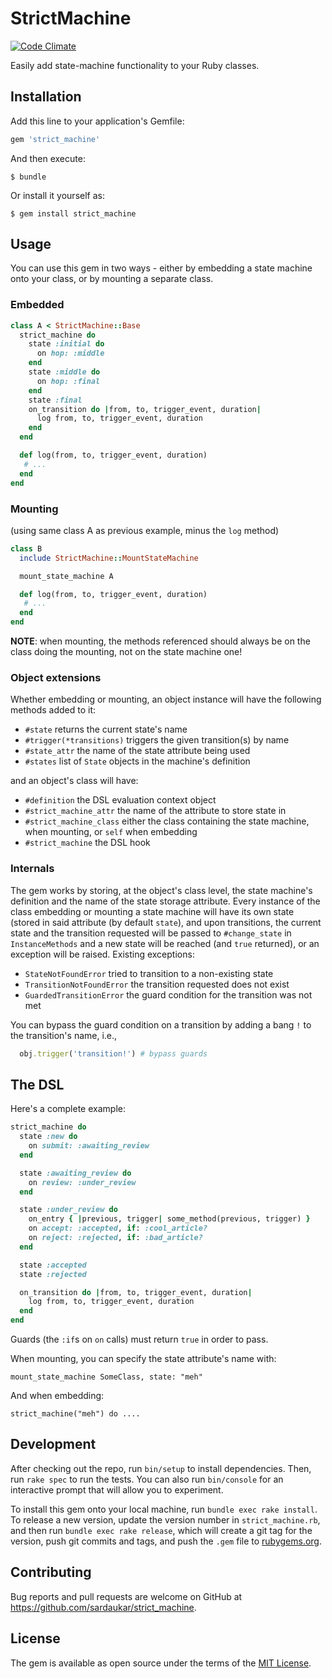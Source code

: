 # StrictMachine

[![Code Climate](https://codeclimate.com/github/sardaukar/strict_machine/badges/gpa.svg)](https://codeclimate.com/github/sardaukar/strict_machine)

Easily add state-machine functionality to your Ruby classes.

## Installation

Add this line to your application's Gemfile:

```ruby
gem 'strict_machine'
```

And then execute:

    $ bundle

Or install it yourself as:

    $ gem install strict_machine

## Usage

You can use this gem in two ways - either by embedding a state machine onto
your class, or by mounting a separate class.

### Embedded

```ruby
class A < StrictMachine::Base
  strict_machine do
    state :initial do
      on hop: :middle
    end
    state :middle do
      on hop: :final
    end
    state :final
    on_transition do |from, to, trigger_event, duration|
      log from, to, trigger_event, duration
    end
  end

  def log(from, to, trigger_event, duration)
   # ...
  end
end
```

### Mounting

(using same class A as previous example, minus the `log` method)

```ruby
class B
  include StrictMachine::MountStateMachine

  mount_state_machine A

  def log(from, to, trigger_event, duration)
   # ...
  end
end
```

**NOTE**: when mounting, the methods referenced should always be on the class doing the mounting, not on the state machine one!

### Object extensions

Whether embedding or mounting, an object instance will have the following
methods added to it:

- `#state` returns the current state's name
- `#trigger(*transitions)` triggers the given transition(s) by name
- `#state_attr` the name of the state attribute being used
- `#states` list of `State` objects in the machine's definition

and an object's class will have:

- `#definition` the DSL evaluation context object
- `#strict_machine_attr` the name of the attribute to store state in
- `#strict_machine_class` either the class containing the state machine, when
mounting, or `self` when embedding
- `#strict_machine` the DSL hook

### Internals

The gem works by storing, at the object's class level, the state machine's
definition and the name of the state storage attribute. Every instance of the class embedding or mounting a state machine will have its own state (stored in said attribute (by default `state`), and upon transitions, the current state and the transition requested will be passed to `#change_state` in
`InstanceMethods` and a new state will be reached (and `true` returned), or
an exception will be raised. Existing exceptions:

- `StateNotFoundError` tried to transition to a non-existing state
- `TransitionNotFoundError` the transition requested does not exist
- `GuardedTransitionError` the guard condition for the transition was not met

You can bypass the guard condition on a transition by adding a bang `!` to the
transition's name, i.e.,

```ruby
  obj.trigger('transition!') # bypass guards
```

## The DSL

Here's a complete example:

```ruby
strict_machine do
  state :new do
    on submit: :awaiting_review
  end

  state :awaiting_review do
    on review: :under_review
  end

  state :under_review do
    on_entry { |previous, trigger| some_method(previous, trigger) }
    on accept: :accepted, if: :cool_article?
    on reject: :rejected, if: :bad_article?
  end

  state :accepted
  state :rejected

  on_transition do |from, to, trigger_event, duration|
    log from, to, trigger_event, duration
  end
end
```

Guards (the `:if`s on `on` calls) must return `true` in order to pass.

When mounting, you can specify the state attribute's name with:

`mount_state_machine SomeClass, state: "meh"`

And when embedding:

`strict_machine("meh") do ....`

## Development

After checking out the repo, run `bin/setup` to install dependencies. Then, run `rake spec` to run the tests. You can also run `bin/console` for an interactive prompt that will allow you to experiment.

To install this gem onto your local machine, run `bundle exec rake install`. To release a new version, update the version number in `strict_machine.rb`, and then run `bundle exec rake release`, which will create a git tag for the version, push git commits and tags, and push the `.gem` file to [rubygems.org](https://rubygems.org).

## Contributing

Bug reports and pull requests are welcome on GitHub at https://github.com/sardaukar/strict_machine.


## License

The gem is available as open source under the terms of the [MIT License](http://opensource.org/licenses/MIT).

